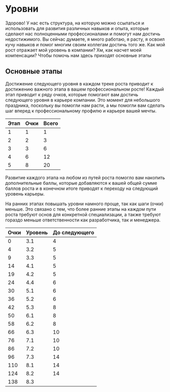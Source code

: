 # Уровни

Здорово!
У нас есть структура, на которую можно ссылаться и использовать для развития различных навыков и опыта, которые сделают нас полноценными профессионалами и помогут нам достичь недостижимого.
Вы сейчас думаете, я много работаю, я расту, я освоил кучу навыков и помог многим своим коллегам достичь того же.
Как мой рост отражает мой уровень в компании?
Хм, как насчет моей компенсации?
Чтобы помочь нам здесь приходят основные этапы

## Основные этапы

Достижение следующего уровня в каждом треке роста приводит к достижению важного этапа в вашем профессиональном росте!
Каждый этап приводит к ряду очков, которые помогают вам достичь следующего уровня в карьере компании.
Это момент для небольшого праздника, поскольку вы помогли нам расти, а мы помогли вам сделать шаг вперед к профессиональному профилю и карьере вашей мечты.

| Этап | Очки | Всего |
| ---- | ---- | ----- |
| 1    | 1    | 1     |
| 2    | 2    | 3     |
| 3    | 3    | 6     |
| 4    | 6    | 12    |
| 5    | 8    | 20    |

Развитие каждого этапа на любом из путей роста помогло вам накопить дополнительные баллы, которые добавляются к вашей общей сумме баллов роста и в конечном итоге приводят к переходу на следующий уровень карьеры.

На ранних этапах повышать уровни намного проще, так как шаги (очки) меньше.
Это связано с тем, что более ранние этапы на каждом пути роста требуют основ для конкретной специализации, а также требуют гораздо меньше ответственности как разработчика, так и менеджера.

| Очки | Уровень | До следующего |
| ---- | ------- | ------------- |
| 0    | 3.1     | 4             |
| 4    | 3.2     | 5             |
| 9    | 3.3     | 5             |
| 14   | 4.1     | 5             |
| 19   | 4.2     | 5             |
| 24   | 4.4     | 6             |
| 30   | 5.1     | 6             |
| 36   | 5.2     | 6             |
| 42   | 5.3     | 8             |
| 50   | 6.1     | 8             |
| 58   | 6.2     | 8             |
| 66   | 6.3     | 10            |
| 76   | 7.1     | 10            |
| 86   | 7.2     | 10            |
| 96   | 7.3     | 14            |
| 110  | 8.1     | 14            |
| 124  | 8.2     | 14            |
| 138  | 8.3     |               |
